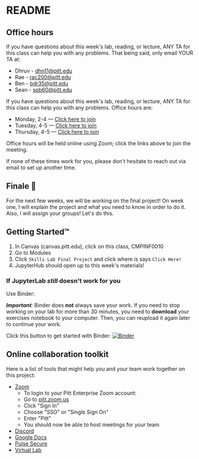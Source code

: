 # README

## Office hours

If you have questions about this week's lab, reading, or lecture, ANY TA for this class can help you with any problems. That being said, only email YOUR TA at:

* Dhruv - dhn11@pitt.edu
* Rae - rac200@pitt.edu
* Ben - bdr35@pitt.edu
* Sean - spb60@pitt.edu

If you have questions about this week's lab, reading, or lecture, ANY TA for this class can help you with any problems. Office hours are:

* Monday, 2-4 — [Click here to join](https://pitt.zoom.us/j/971-420-020)
* Tuesday, 4-5 — [Click here to join](https://pitt.zoom.us/j/592-906-507)
* Thursday, 4-5 — [Click here to join](https://pitt.zoom.us/j/592-906-507)

Office hours will be held online using Zoom; click the links above to join the meeting.

If none of these times work for you, please don't hesitate to reach out via email to set up another time.

## Finale 🏁

For the next few weeks, we will be working on the final project! On week one, I will explain the project and what you need to know in order to do it. Also, I will assign your groups! Let's do this.


## Getting Started™

1. In Canvas (canvas.pitt.edu), click on this class, CMPINF0010
2. Go to Modules
5. Click `Skills Lab Final Project` and click where is says `Click Here!`
6. JupyterHub should open up to this week's materials!


### If JupyterLab _still_ doesn't work for you

Use Binder:

_**Important**:_ Binder does **not** always save your work. If you need to stop working on your lab for more than 30 minutes, you need to **download** your exercises notebook to your computer. Then, you can reupload it again later to continue your work.

Click this button to get started with Binder:
[![Binder](https://mybinder.org/badge_logo.svg)](https://mybinder.org/v2/gh/pitt-sci-cmpinf0010/final-project/master?urlpath=lab)


## Online collaboration toolkit

Here is a list of tools that might help you and your team work together on this project:

* [Zoom](https://pitt.zoom.us)
    * To login to your Pitt Enterprise Zoom account:
    * Go to [pitt.zoom.us](https://pitt.zoom.us)
    * Click "Sign In"
    * Choose "SSO" or "Single Sign On"
    * Enter "Pitt"
    * You should now be able to host meetings for your team
* [Discord](https://discordapp.com)
* [Google Docs](https://drive.google.com)
* [Pulse Secure](https://www.technology.pitt.edu/software/pulse-client-installers)
* [Virtual Lab](https://www.technology.pitt.edu/services/virtual-lab)
